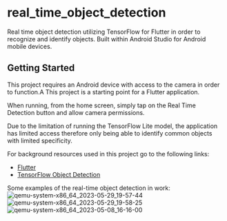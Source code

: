 # real_time_object_detection

Real time object detection utilizing TensorFlow for Flutter in order to recognize and identify objects.
Built within Android Studio for Android mobile devices.

## Getting Started

This project requires an Android device with access to the camera in order to function.A
This project is a starting point for a Flutter application.

When running, from the home screen, simply tap on the Real Time Detection button and allow
camera permissions.

Due to the limitation of running the TensorFlow Lite model, the application has limited access
therefore only being able to identify common objects with limited specificity.

For background resources used in this project go to the following links:
- [Flutter](https://docs.flutter.dev/)
- [TensorFlow Object Detection](https://www.tensorflow.org/lite/examples/object_detection/overview)

Some examples of the real-time object detection in work:
![qemu-system-x86_64_2023-05-29_19-57-44](https://github.com/AnthoaLe/real_time_object_detection/assets/46947396/9ff0b0bb-77ab-4d34-b545-01ecf31739fa)
![qemu-system-x86_64_2023-05-29_19-58-25](https://github.com/AnthoaLe/real_time_object_detection/assets/46947396/29f763f4-dc27-45af-992a-ce1fcf721503)
![qemu-system-x86_64_2023-05-08_16-16-00](https://github.com/AnthoaLe/real_time_object_detection/assets/46947396/e0c8bfe2-b2fb-4714-b202-d70ea35277d5)
